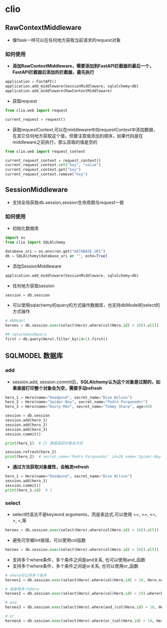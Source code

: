 # clio

## RawContextMiddleware

- 像flask一样可以在任何地方获取当前请求的request对象

### 如何使用

- **添加RawContextMiddleware，需要添加到FastAPI拦截器的最后一个，FastAPI拦截器后添加的拦截器，最先执行**

```python
application = FastAPI()
application.add_middleware(SessionMiddleware, sqlalchemy=db)
application.add_middleware(RawContextMiddleware)
```

- 获取request

```python
from clio.web import request

current_request = request()
```

- 获取requestContext,可以在middleware中向requestContext中添加数据，在其它任何地方获取这个值，但要注意值添加的顺序，如果代码是在middleware之前执行，那么获取的值是空的

```python
from clio.web import request_context

current_request_context = request_context()
current_request_context.set("key", "value")
current_request_context.get("key")
current_request_context.remove("key")
```

## SessionMiddleware
- 支持全局获取db.session,session生命周期与request一致

### 如何使用

- 初始化数据库
```python
import os
from clio import SQLAlchemy

database_uri = os.environ.get("DATABASE_URI")
db = SQLAlchemy(database_uri or "", echo=True)
```

- 添加SessionMiddleware

```python
application.add_middleware(SessionMiddleware, sqlalchemy=db)
```

- 任何地方获取session

```python
session = db.session
```

- 可以使用sqlachemy的query的方式操作数据库，也支持dbModel的select的方式操作

```python
# dbModel
heroes = db.session.exec(select(Hero).where(col(Hero.id) > 10)).all()

## sqlachemy的query
first = db.query(Hero).filter_by(id=1).first()
```


## SQLMODEL 数据库

### add

- session.add, session.commit后，**SQLAlchemy认为这个对象是过期的，如果直接打印整个对象会为空，需要手动refresh**

```python
hero_1 = Hero(name="Deadpond", secret_name="Dive Wilson")
hero_2 = Hero(name="Spider-Boy", secret_name="Pedro Parqueador")
hero_3 = Hero(name="Rusty-Man", secret_name="Tommy Sharp", age=48)

session = db.session
session.add(hero_1)
session.add(hero_2)
session.add(hero_3)
session.commit()

print(hero_1)  # {} 直接返回对象会为空

session.refresh(hero_2)
print(hero_2)  # secret_name='Pedro Parqueador' id=28 name='Spider-Boy' age=None
```

- **通过方法获取对象属性，会触发refresh**

```python
hero_1 = Hero(name="Deadpond", secret_name="Dive Wilson")
session.add(hero_1)
session.commit()
print(hero_1.id)  # 1
```

### select

- select时语法不是keyword arguments，而是表达式,可以使用 ==, >=, <=, >, <,等

```python
heroes = db.session.exec(select(Hero).where(col(Hero.id) > 10)).all()
```

- 避免可空被lint报错，可以使用col函数

```python
heroes = db.session.exec(select(Hero).where(col(Hero.id) > 10)).all()
```

- 支持多个where条件，多个条件之间是and关系, 也可以使用and_函数
- 支持多个where条件，多个条件之间是or关系, 也可以使用or_函数

```python
# where可以传多个条件
heroes1 = db.session.exec(select(Hero).where(col(Hero.id) > 10, Hero.name == "Deadpond")).all()

# 或者用多个where
heroes2 = db.session.exec(select(Hero).where(col(Hero.id) > 10).where(Hero.name == "Deadpond")).all()

# and_
heroes3 = db.session.exec(select(Hero).where(and_(col(Hero.id) > 10, Hero.name == "Deadpond"))).all()

# or_
heroes4 = db.session.exec(select(Hero).where(or_(col(Hero.id) > 10, Hero.name == "Deadpond"))).all()
```

